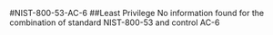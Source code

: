#NIST-800-53-AC-6
##Least Privilege
No information found for the combination of standard NIST-800-53 and control AC-6
